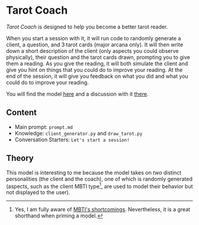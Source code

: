 # Tarot Coach

*Tarot Coach* is designed to help you become a better tarot reader.

When you start a session with it, it will run code to randomly generate a client, a question, and 3 tarot cards (major arcana only).
It will then write down a short description of the client (only aspects you could observe physically), their question and the tarot cards drawn, prompting you to give them a reading.
As you give the reading, it will both simulate the client and give you hint on things that you could do to improve your reading.
At the end of the session, it will give you feedback on what you did and what you could do to improve your reading.

You will find the model [here](https://chat.openai.com/g/g-elaJW29EX-tarot-coach) and a discussion with it [there](https://chat.openai.com/share/20ab4d8e-21ae-466e-9605-ece40eea357b).

## Content

* Main prompt: `prompt.md`
* Knowledge: `client_generator.py` and `draw_tarot.py`
* Conversation Starters: `Let's start a session!`

## Theory

This model is interesting to me because the model takes on *two* distinct personalities (the client and the coach), one of which is randomly generated (aspects, such as the client MBTI type[^MBTI], are used to model their behavior but not displayed to the user).

[^MBTI]: Yes, I am fully aware of [MBTI's shortcomings](https://en.wikipedia.org/wiki/Myers%E2%80%93Briggs_Type_Indicator#Accuracy_and_validity). Nevertheless, it is a great shorthand when priming a model.